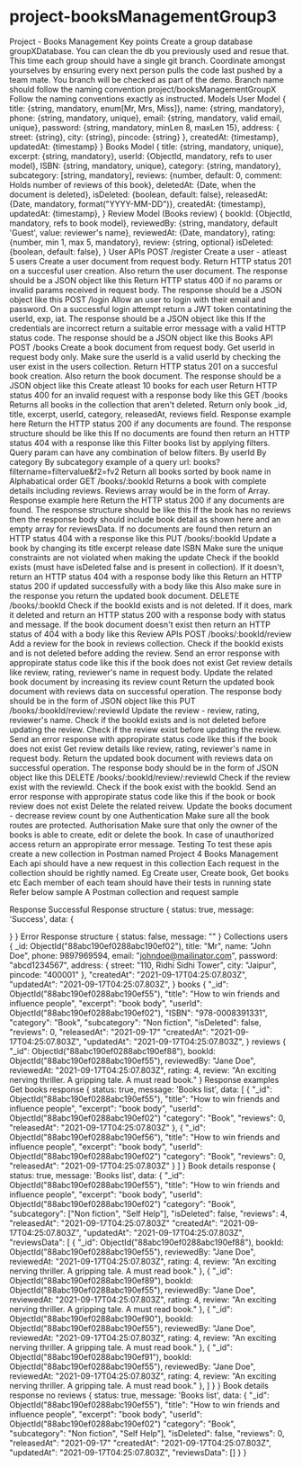 # project-booksManagementGroup3


Project - Books Management
Key points
Create a group database groupXDatabase. You can clean the db you previously used and resue that.
This time each group should have a single git branch. Coordinate amongst yourselves by ensuring every next person pulls the code last pushed by a team mate. You branch will be checked as part of the demo. Branch name should follow the naming convention project/booksManagementGroupX
Follow the naming conventions exactly as instructed.
Models
User Model
{ 
  title: {string, mandatory, enum[Mr, Mrs, Miss]},
  name: {string, mandatory},
  phone: {string, mandatory, unique},
  email: {string, mandatory, valid email, unique}, 
  password: {string, mandatory, minLen 8, maxLen 15},
  address: {
    street: {string},
    city: {string},
    pincode: {string}
  },
  createdAt: {timestamp},
  updatedAt: {timestamp}
}
Books Model
{ 
  title: {string, mandatory, unique},
  excerpt: {string, mandatory}, 
  userId: {ObjectId, mandatory, refs to user model},
  ISBN: {string, mandatory, unique},
  category: {string, mandatory},
  subcategory: [string, mandatory],
  reviews: {number, default: 0, comment: Holds number of reviews of this book},
  deletedAt: {Date, when the document is deleted}, 
  isDeleted: {boolean, default: false},
  releasedAt: {Date, mandatory, format("YYYY-MM-DD")},
  createdAt: {timestamp},
  updatedAt: {timestamp},
}
Review Model (Books review)
{
  bookId: {ObjectId, mandatory, refs to book model},
  reviewedBy: {string, mandatory, default 'Guest', value: reviewer's name},
  reviewedAt: {Date, mandatory},
  rating: {number, min 1, max 5, mandatory},
  review: {string, optional}
  isDeleted: {boolean, default: false},
}
User APIs
POST /register
Create a user - atleast 5 users
Create a user document from request body.
Return HTTP status 201 on a succesful user creation. Also return the user document. The response should be a JSON object like this
Return HTTP status 400 if no params or invalid params received in request body. The response should be a JSON object like this
POST /login
Allow an user to login with their email and password.
On a successful login attempt return a JWT token contatining the userId, exp, iat. The response should be a JSON object like this
If the credentials are incorrect return a suitable error message with a valid HTTP status code. The response should be a JSON object like this
Books API
POST /books
Create a book document from request body. Get userId in request body only.
Make sure the userId is a valid userId by checking the user exist in the users collection.
Return HTTP status 201 on a succesful book creation. Also return the book document. The response should be a JSON object like this
Create atleast 10 books for each user
Return HTTP status 400 for an invalid request with a response body like this
GET /books
Returns all books in the collection that aren't deleted. Return only book _id, title, excerpt, userId, category, releasedAt, reviews field. Response example here
Return the HTTP status 200 if any documents are found. The response structure should be like this
If no documents are found then return an HTTP status 404 with a response like this
Filter books list by applying filters. Query param can have any combination of below filters.
By userId
By category
By subcategory example of a query url: books?filtername=filtervalue&f2=fv2
Return all books sorted by book name in Alphabatical order
GET /books/:bookId
Returns a book with complete details including reviews. Reviews array would be in the form of Array. Response example here
Return the HTTP status 200 if any documents are found. The response structure should be like this
If the book has no reviews then the response body should include book detail as shown here and an empty array for reviewsData.
If no documents are found then return an HTTP status 404 with a response like this
PUT /books/:bookId
Update a book by changing its
title
excerpt
release date
ISBN
Make sure the unique constraints are not violated when making the update
Check if the bookId exists (must have isDeleted false and is present in collection). If it doesn't, return an HTTP status 404 with a response body like this
Return an HTTP status 200 if updated successfully with a body like this
Also make sure in the response you return the updated book document.
DELETE /books/:bookId
Check if the bookId exists and is not deleted. If it does, mark it deleted and return an HTTP status 200 with a response body with status and message.
If the book document doesn't exist then return an HTTP status of 404 with a body like this
Review APIs
POST /books/:bookId/review
Add a review for the book in reviews collection.
Check if the bookId exists and is not deleted before adding the review. Send an error response with appropirate status code like this if the book does not exist
Get review details like review, rating, reviewer's name in request body.
Update the related book document by increasing its review count
Return the updated book document with reviews data on successful operation. The response body should be in the form of JSON object like this
PUT /books/:bookId/review/:reviewId
Update the review - review, rating, reviewer's name.
Check if the bookId exists and is not deleted before updating the review. Check if the review exist before updating the review. Send an error response with appropirate status code like this if the book does not exist
Get review details like review, rating, reviewer's name in request body.
Return the updated book document with reviews data on successful operation. The response body should be in the form of JSON object like this
DELETE /books/:bookId/review/:reviewId
Check if the review exist with the reviewId. Check if the book exist with the bookId. Send an error response with appropirate status code like this if the book or book review does not exist
Delete the related reivew.
Update the books document - decrease review count by one
Authentication
Make sure all the book routes are protected.
Authorisation
Make sure that only the owner of the books is able to create, edit or delete the book.
In case of unauthorized access return an appropirate error message.
Testing
To test these apis create a new collection in Postman named Project 4 Books Management
Each api should have a new request in this collection
Each request in the collection should be rightly named. Eg Create user, Create book, Get books etc
Each member of each team should have their tests in running state
Refer below sample A Postman collection and request sample

Response
Successful Response structure
{
  status: true,
  message: 'Success',
  data: {

  }
}
Error Response structure
{
  status: false,
  message: ""
}
Collections
users
{
  _id: ObjectId("88abc190ef0288abc190ef02"),
  title: "Mr",
  name: "John Doe",
  phone: 9897969594,
  email: "johndoe@mailinator.com", 
  password: "abcd1234567",
  address: {
    street: "110, Ridhi Sidhi Tower",
    city: "Jaipur",
    pincode: "400001"
  },
  "createdAt": "2021-09-17T04:25:07.803Z",
  "updatedAt": "2021-09-17T04:25:07.803Z",
}
books
{
  "_id": ObjectId("88abc190ef0288abc190ef55"),
  "title": "How to win friends and influence people",
  "excerpt": "book body",
  "userId": ObjectId("88abc190ef0288abc190ef02"),
  "ISBN": "978-0008391331",
  "category": "Book",
  "subcategory": "Non fiction",
  "isDeleted": false,
  "reviews": 0,
  "releasedAt": "2021-09-17"
  "createdAt": "2021-09-17T04:25:07.803Z",
  "updatedAt": "2021-09-17T04:25:07.803Z",
}
reviews
{
  "_id": ObjectId("88abc190ef0288abc190ef88"),
  bookId: ObjectId("88abc190ef0288abc190ef55"),
  reviewedBy: "Jane Doe",
  reviewedAt: "2021-09-17T04:25:07.803Z",
  rating: 4,
  review: "An exciting nerving thriller. A gripping tale. A must read book."
}
Response examples
Get books response
{
  status: true,
  message: 'Books list',
  data: [
    {
      "_id": ObjectId("88abc190ef0288abc190ef55"),
      "title": "How to win friends and influence people",
      "excerpt": "book body",
      "userId": ObjectId("88abc190ef0288abc190ef02")
      "category": "Book",
      "reviews": 0,
      "releasedAt": "2021-09-17T04:25:07.803Z"
    },
    {
      "_id": ObjectId("88abc190ef0288abc190ef56"),
      "title": "How to win friends and influence people",
      "excerpt": "book body",
      "userId": ObjectId("88abc190ef0288abc190ef02")
      "category": "Book",
      "reviews": 0,
      "releasedAt": "2021-09-17T04:25:07.803Z"
    }
  ]
}
Book details response
{
  status: true,
  message: 'Books list',
  data: {
    "_id": ObjectId("88abc190ef0288abc190ef55"),
    "title": "How to win friends and influence people",
    "excerpt": "book body",
    "userId": ObjectId("88abc190ef0288abc190ef02")
    "category": "Book",
    "subcategory": ["Non fiction", "Self Help"],
    "isDeleted": false,
    "reviews": 4,
    "releasedAt": "2021-09-17T04:25:07.803Z"
    "createdAt": "2021-09-17T04:25:07.803Z",
    "updatedAt": "2021-09-17T04:25:07.803Z",
    "reviewsData": [
      {
        "_id": ObjectId("88abc190ef0288abc190ef88"),
        bookId: ObjectId("88abc190ef0288abc190ef55"),
        reviewedBy: "Jane Doe",
        reviewedAt: "2021-09-17T04:25:07.803Z",
        rating: 4,
        review: "An exciting nerving thriller. A gripping tale. A must read book."
      },
      {
        "_id": ObjectId("88abc190ef0288abc190ef89"),
        bookId: ObjectId("88abc190ef0288abc190ef55"),
        reviewedBy: "Jane Doe",
        reviewedAt: "2021-09-17T04:25:07.803Z",
        rating: 4,
        review: "An exciting nerving thriller. A gripping tale. A must read book."
      },
      {
        "_id": ObjectId("88abc190ef0288abc190ef90"),
        bookId: ObjectId("88abc190ef0288abc190ef55"),
        reviewedBy: "Jane Doe",
        reviewedAt: "2021-09-17T04:25:07.803Z",
        rating: 4,
        review: "An exciting nerving thriller. A gripping tale. A must read book."
      },
      {
        "_id": ObjectId("88abc190ef0288abc190ef91"),
        bookId: ObjectId("88abc190ef0288abc190ef55"),
        reviewedBy: "Jane Doe",
        reviewedAt: "2021-09-17T04:25:07.803Z",
        rating: 4,
        review: "An exciting nerving thriller. A gripping tale. A must read book."
      }, 
    ]
  }
}
Book details response no reviews
{
  status: true,
  message: 'Books list',
  data: {
    "_id": ObjectId("88abc190ef0288abc190ef55"),
    "title": "How to win friends and influence people",
    "excerpt": "book body",
    "userId": ObjectId("88abc190ef0288abc190ef02")
    "category": "Book",
    "subcategory": "Non fiction", "Self Help"],
    "isDeleted": false,
    "reviews": 0,
    "releasedAt": "2021-09-17"
    "createdAt": "2021-09-17T04:25:07.803Z",
    "updatedAt": "2021-09-17T04:25:07.803Z",
    "reviewsData": []
  }
}



